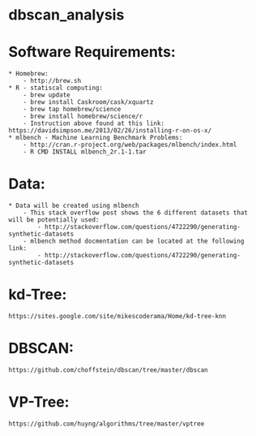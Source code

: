 # dbscan_analysis

# Software Requirements:
	* Homebrew:
	    - http://brew.sh
	* R - statiscal computing:
	    - brew update
	    - brew install Caskroom/cask/xquartz
	    - brew tap homebrew/science
	    - brew install homebrew/science/r
	    - Instruction above found at this link: https://davidsimpson.me/2013/02/26/installing-r-on-os-x/
	* mlbench - Machine Learning Benchmark Problems:
	    - http://cran.r-project.org/web/packages/mlbench/index.html
	    - R CMD INSTALL mlbench_2r.1-1.tar
# Data:
	* Data will be created using mlbench
        - This stack overflow post shows the 6 different datasets that will be potentially used:
	        - http://stackoverflow.com/questions/4722290/generating-synthetic-datasets
        - mlbench method docmentation can be located at the following link:
        	- http://stackoverflow.com/questions/4722290/generating-synthetic-datasets

# kd-Tree:
	https://sites.google.com/site/mikescoderama/Home/kd-tree-knn

# DBSCAN:
	https://github.com/choffstein/dbscan/tree/master/dbscan

# VP-Tree:
	https://github.com/huyng/algorithms/tree/master/vptree
